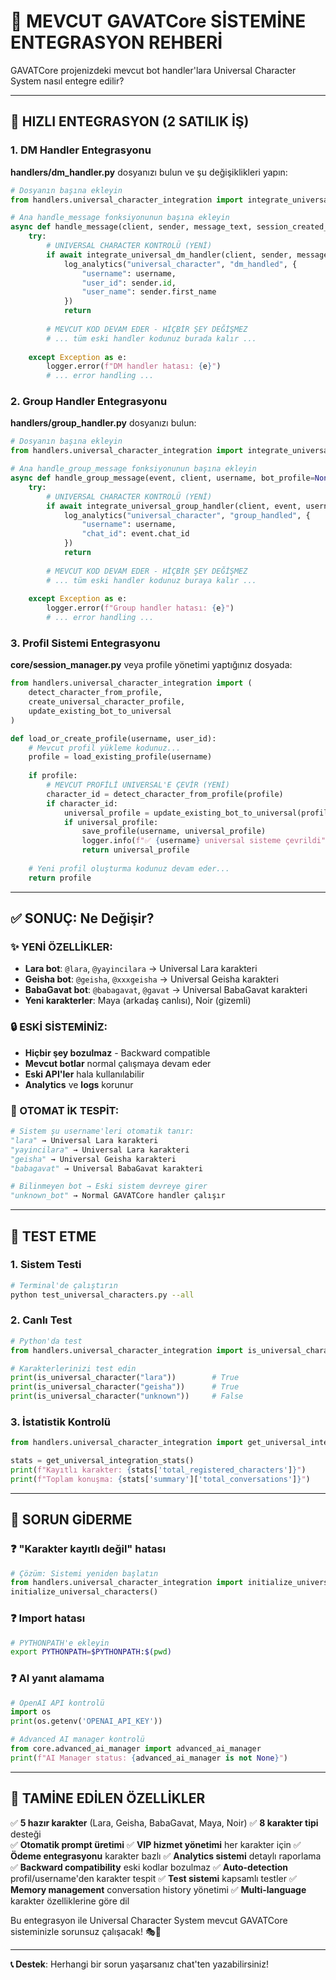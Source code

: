 # 🔌 MEVCUT GAVATCore SİSTEMİNE ENTEGRASYON REHBERİ

GAVATCore projenizdeki mevcut bot handler'lara Universal Character System nasıl entegre edilir?

---

## 🚀 HIZLI ENTEGRASYON (2 SATILIK İŞ)

### 1. DM Handler Entegrasyonu

**handlers/dm_handler.py** dosyanızı bulun ve şu değişiklikleri yapın:

```python
# Dosyanın başına ekleyin
from handlers.universal_character_integration import integrate_universal_dm_handler

# Ana handle_message fonksiyonunun başına ekleyin
async def handle_message(client, sender, message_text, session_created_at, username, bot_profile=None):
    try:
        # UNIVERSAL CHARACTER KONTROLÜ (YENİ)
        if await integrate_universal_dm_handler(client, sender, message_text, username, bot_profile):
            log_analytics("universal_character", "dm_handled", {
                "username": username,
                "user_id": sender.id,
                "user_name": sender.first_name
            })
            return
        
        # MEVCUT KOD DEVAM EDER - HİÇBİR ŞEY DEĞİŞMEZ
        # ... tüm eski handler kodunuz burada kalır ...
        
    except Exception as e:
        logger.error(f"DM handler hatası: {e}")
        # ... error handling ...
```

### 2. Group Handler Entegrasyonu

**handlers/group_handler.py** dosyanızı bulun:

```python
# Dosyanın başına ekleyin
from handlers.universal_character_integration import integrate_universal_group_handler

# Ana handle_group_message fonksiyonunun başına ekleyin
async def handle_group_message(event, client, username, bot_profile=None):
    try:
        # UNIVERSAL CHARACTER KONTROLÜ (YENİ)
        if await integrate_universal_group_handler(client, event, username, bot_profile):
            log_analytics("universal_character", "group_handled", {
                "username": username,
                "chat_id": event.chat_id
            })
            return
        
        # MEVCUT KOD DEVAM EDER - HİÇBİR ŞEY DEĞİŞMEZ
        # ... tüm eski handler kodunuz buraya kalır ...
        
    except Exception as e:
        logger.error(f"Group handler hatası: {e}")
        # ... error handling ...
```

### 3. Profil Sistemi Entegrasyonu

**core/session_manager.py** veya profile yönetimi yaptığınız dosyada:

```python
from handlers.universal_character_integration import (
    detect_character_from_profile,
    create_universal_character_profile,
    update_existing_bot_to_universal
)

def load_or_create_profile(username, user_id):
    # Mevcut profil yükleme kodunuz...
    profile = load_existing_profile(username)
    
    if profile:
        # MEVCUT PROFİLİ UNIVERSAL'E ÇEVİR (YENİ)
        character_id = detect_character_from_profile(profile)
        if character_id:
            universal_profile = update_existing_bot_to_universal(profile, character_id)
            if universal_profile:
                save_profile(username, universal_profile)
                logger.info(f"✅ {username} universal sisteme çevrildi")
                return universal_profile
    
    # Yeni profil oluşturma kodunuz devam eder...
    return profile
```

---

## ✅ SONUÇ: Ne Değişir?

### ✨ YENİ ÖZELLİKLER:
- **Lara bot**: `@lara`, `@yayincilara` → Universal Lara karakteri
- **Geisha bot**: `@geisha`, `@xxxgeisha` → Universal Geisha karakteri  
- **BabaGavat bot**: `@babagavat`, `@gavat` → Universal BabaGavat karakteri
- **Yeni karakterler**: Maya (arkadaş canlısı), Noir (gizemli)

### 🔒 ESKİ SİSTEMİNİZ:
- **Hiçbir şey bozulmaz** - Backward compatible
- **Mevcut botlar** normal çalışmaya devam eder
- **Eski API'ler** hala kullanılabilir
- **Analytics** ve **logs** korunur

### 🎯 OTOMAT İK TESPİT:
```python
# Sistem şu username'leri otomatik tanır:
"lara" → Universal Lara karakteri
"yayincilara" → Universal Lara karakteri  
"geisha" → Universal Geisha karakteri
"babagavat" → Universal BabaGavat karakteri

# Bilinmeyen bot → Eski sistem devreye girer
"unknown_bot" → Normal GAVATCore handler çalışır
```

---

## 🧪 TEST ETME

### 1. Sistem Testi
```bash
# Terminal'de çalıştırın
python test_universal_characters.py --all
```

### 2. Canlı Test
```python
# Python'da test
from handlers.universal_character_integration import is_universal_character

# Karakterlerinizi test edin
print(is_universal_character("lara"))        # True
print(is_universal_character("geisha"))      # True  
print(is_universal_character("unknown"))     # False
```

### 3. İstatistik Kontrolü
```python
from handlers.universal_character_integration import get_universal_integration_stats

stats = get_universal_integration_stats()
print(f"Kayıtlı karakter: {stats['total_registered_characters']}")
print(f"Toplam konuşma: {stats['summary']['total_conversations']}")
```

---

## 🔧 SORUN GİDERME

### ❓ "Karakter kayıtlı değil" hatası
```python
# Çözüm: Sistemi yeniden başlatın
from handlers.universal_character_integration import initialize_universal_characters
initialize_universal_characters()
```

### ❓ Import hatası
```bash
# PYTHONPATH'e ekleyin
export PYTHONPATH=$PYTHONPATH:$(pwd)
```

### ❓ AI yanıt alamama
```python
# OpenAI API kontrolü
import os
print(os.getenv('OPENAI_API_KEY'))

# Advanced AI manager kontrolü
from core.advanced_ai_manager import advanced_ai_manager
print(f"AI Manager status: {advanced_ai_manager is not None}")
```

---

## 🎉 TAMİNE EDİLEN ÖZELLİKLER

✅ **5 hazır karakter** (Lara, Geisha, BabaGavat, Maya, Noir)
✅ **8 karakter tipi** desteği  
✅ **Otomatik prompt üretimi**
✅ **VIP hizmet yönetimi** her karakter için
✅ **Ödeme entegrasyonu** karakter bazlı
✅ **Analytics sistemi** detaylı raporlama
✅ **Backward compatibility** eski kodlar bozulmaz
✅ **Auto-detection** profil/username'den karakter tespit
✅ **Test sistemi** kapsamlı testler
✅ **Memory management** conversation history yönetimi
✅ **Multi-language** karakter özelliklerine göre dil

Bu entegrasyon ile Universal Character System mevcut GAVATCore sisteminizle sorunsuz çalışacak! 🎭💖

---

**📞 Destek**: Herhangi bir sorun yaşarsanız chat'ten yazabilirsiniz! 